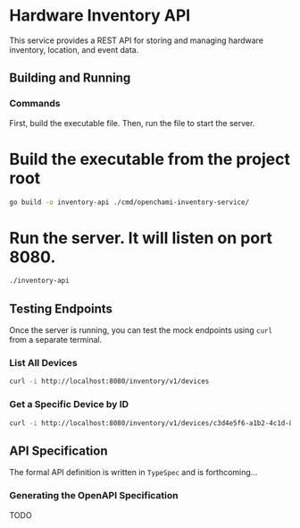 # Hardware Inventory API

This service provides a REST API for storing and managing hardware inventory, location, and event data.

## Building and Running

### Commands
First, build the executable file. Then, run the file to start the server.

# Build the executable from the project root
```bash
go build -o inventory-api ./cmd/openchami-inventory-service/
```

# Run the server. It will listen on port 8080.
```bash
./inventory-api
```

## Testing Endpoints

Once the server is running, you can test the mock endpoints using `curl` from a separate terminal.

### List All Devices
```bash
curl -i http://localhost:8080/inventory/v1/devices
```

### Get a Specific Device by ID
```bash
curl -i http://localhost:8080/inventory/v1/devices/c3d4e5f6-a1b2-4c1d-8e9f-0c1d2e3f4a5b
```

## API Specification

The formal API definition is written in `TypeSpec` and is forthcoming...

### Generating the OpenAPI Specification

TODO